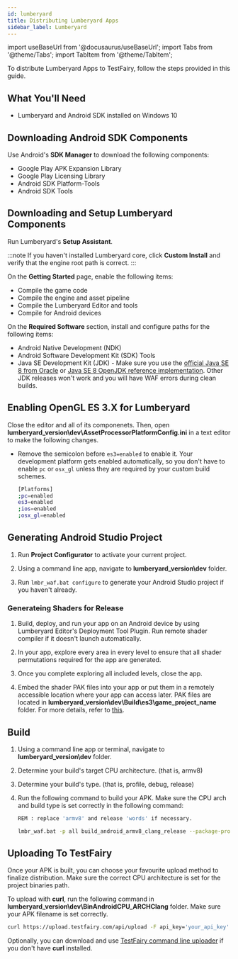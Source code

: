```yaml
---
id: lumberyard
title: Distributing Lumberyard Apps
sidebar_label: Lumberyard
---
```


import useBaseUrl from '@docusaurus/useBaseUrl';
import Tabs from '@theme/Tabs';
import TabItem from '@theme/TabItem';

To distribute Lumberyard Apps to TestFairy, follow the steps provided in this guide.

## What You'll Need

- Lumberyard and Android SDK installed on Windows 10

## Downloading Android SDK Components

Use Android's **SDK Manager** to download the following components:

- Google Play APK Expansion Library
- Google Play Licensing Library
- Android SDK Platform-Tools
- Android SDK Tools

## Downloading and Setup Lumberyard Components

Run Lumberyard's **Setup Assistant**.

:::note
If you haven't installed Lumberyard core, click **Custom Install** and verify that the engine root path is correct.
:::

On the **Getting Started** page, enable the following items:

- Compile the game code
- Compile the engine and asset pipeline
- Compile the Lumberyard Editor and tools
- Compile for Android devices

On the **Required Software** section, install and configure paths for the following items:

- Android Native Development (NDK)
- Android Software Development Kit (SDK) Tools
- Java SE Development Kit (JDK) - Make sure you use the [official Java SE 8 from Oracle](https://www.oracle.com/technetwork/java/javase/downloads/jdk8-downloads-2133151.html) or [Java SE 8 OpenJDK reference implementation](https://jdk.java.net/java-se-ri/8). Other JDK releases won't work and you will have WAF errors during clean builds.

## Enabling OpenGL ES 3.X for Lumberyard

Close the editor and all of its componenets. Then, open **lumberyard_version\dev\AssetProcessorPlatformConfig.ini** in a text editor to make the following changes.

- Remove the semicolon before `es3=enabled` to enable it. Your development platform gets enabled automatically, so you don't have to enable `pc` or `osx_gl` unless they are required by your custom build schemes.

  ```bash
  [Platforms]
  ;pc=enabled
  es3=enabled
  ;ios=enabled
  ;osx_gl=enabled
  ```

## Generating Android Studio Project

1. Run **Project Configurator** to activate your current project.

2. Using a command line app, navigate to **lumberyard_version\dev** folder.

3. Run `lmbr_waf.bat configure` to generate your Android Studio project if you haven't already.

### Generateing Shaders for Release

1. Build, deploy, and run your app on an Android device by using Lumberyard Editor's Deployment Tool Plugin. Run remote shader compiler if it doesn't launch automatically.

2. In your app, explore every area in every level to ensure that all shader permutations required for the app are generated.

3. Once you complete exploring all included levels, close the app.

4. Embed the shader PAK files into your app or put them in a remotely accessible location where your app can access later. PAK files are located in **lumberyard_version\dev\Build\es3\game_project_name** folder. For more details, refer to [this](https://docs.aws.amazon.com/lumberyard/latest/userguide/android-shaders-building.html).

## Build

1. Using a command line app or terminal, navigate to **lumberyard_version\dev** folder.

2. Determine your build's target CPU architecture. (that is, armv8)

3. Determine your build's type. (that is, profile, debug, release)

4. Run the following command to build your APK. Make sure the CPU arch and build type is set correctly in the following command:

   ```bash
   REM : replace 'armv8' and release 'words' if necessary.

   lmbr_waf.bat -p all build_android_armv8_clang_release --package-projects-automatically=True
   ```

## Uploading To TestFairy

Once your APK is built, you can choose your favourite upload method to finalize distribution. Make sure the correct CPU architecture is set for the project binaries path.

To upload with **curl**, run the following command in **lumberyard_version\dev\BinAndroidCPU_ARCHClang** folder. Make sure your APK filename is set correctly.

```bash
curl https://upload.testfairy.com/api/upload -F api_key='your_api_key' -F file=@ProjectName.apk
```

Optionally, you can download and use [TestFairy command line uploader](https://github.com/testfairy/command-line-uploader) if you don't have **curl** installed.
